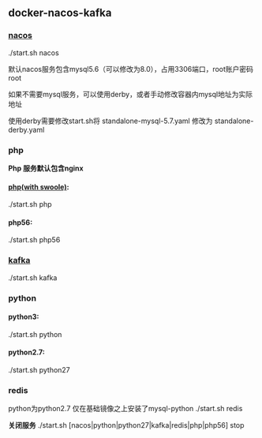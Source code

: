 ## docker-nacos-kafka

### [nacos](https://nacos.io/zh-cn/docs/quick-start-docker.html)
./start.sh nacos

默认nacos服务包含mysql5.6（可以修改为8.0），占用3306端口，root账户密码root

如果不需要mysql服务，可以使用derby，或者手动修改容器内mysql地址为实际地址

使用derby需要修改start.sh将 standalone-mysql-5.7.yaml 修改为 standalone-derby.yaml


### php
**Php 服务默认包含nginx**
#### [php(with swoole)](https://www.easyswoole.com/):
./start.sh php
#### php56:
./start.sh php56

### [kafka](https://hub.docker.com/r/wurstmeister/zookeeper)
./start.sh kafka

### python
#### python3:
./start.sh python
#### python2.7:
./start.sh python27

### redis
python为python2.7 仅在基础镜像之上安装了mysql-python
./start.sh redis

**关闭服务**
./start.sh [nacos|python|python27|kafka|redis|php|php56] stop